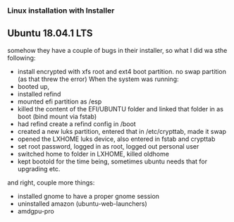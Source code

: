 ### Linux installation with Installer

## Ubuntu 18.04.1 LTS
somehow they have a couple of bugs in their installer, so what I did wa sthe following:
- install encrypted with xfs root and ext4 boot partition. no swap partition (as that threw the error)
When the system was running:
- booted up, 
- installed refind
- mounted efi partition as /esp
- killed the content of the EFI/UBUNTU folder and linked that folder in as boot (bind mount via fstab)
- had refind create a refind config in /boot
- created a new luks partition, entered that in /etc/crypttab, made it swap
- opened the LXHOME luks device, also entered in fstab and crypttab
- set root password, logged in as root, logged out personal user
- switched home to folder in LXHOME, killed oldhome
- kept bootold for the time being, sometimes ubuntu needs that for upgrading etc.

and right, couple more things:
- installed gnome to have a proper gnome session
- uninstalled amazon (ubuntu-web-launchers)
- amdgpu-pro
